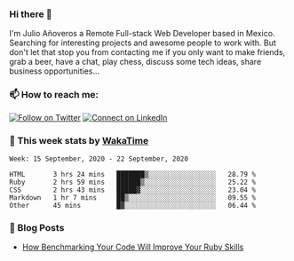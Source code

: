 ### Hi there 👋

I'm Julio Añoveros a Remote Full-stack Web Developer based in Mexico. Searching for interesting projects and awesome people to work with. But don't let that stop you from contacting me if you only want to make friends, grab a beer, have a chat, play chess, discuss some tech ideas, share business opportunities... 

### :mailbox: How to reach me:

[![Follow on Twitter](https://img.shields.io/badge/--twitter?label=Twitter&logo=Twitter&style=social)](https://twitter.com/AnoverosJulio) [![Connect on LinkedIn](https://img.shields.io/badge/--linkedin?label=LinkedIn&logo=LinkedIn&style=social)](https://www.linkedin.com/in/jubaan)

### :construction_worker: This week stats by [WakaTime]('https://wakatime.com')
<!--START_SECTION:waka-->
```text
Week: 15 September, 2020 - 22 September, 2020

HTML       3 hrs 24 mins   ███████▒░░░░░░░░░░░░░░░░░   28.79 % 
Ruby       2 hrs 59 mins   ██████▒░░░░░░░░░░░░░░░░░░   25.22 % 
CSS        2 hrs 43 mins   █████▓░░░░░░░░░░░░░░░░░░░   23.04 % 
Markdown   1 hr 7 mins     ██▒░░░░░░░░░░░░░░░░░░░░░░   09.55 % 
Other      45 mins         █▓░░░░░░░░░░░░░░░░░░░░░░░   06.44 % 
```
<!--END_SECTION:waka-->

### :newspaper: Blog Posts
<!-- BLOG-POST-LIST:START -->
- [How Benchmarking Your Code Will Improve Your Ruby Skills](https://dev.to/jubaan/how-benchmarking-your-code-will-improve-your-ruby-skills-2m83)
<!-- BLOG-POST-LIST:END -->


